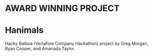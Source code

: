 # AWARD WINNING PROJECT

# Hanimals
Hacky Balboa (Vertafore Company Hackathon) project by Greg Morgan, Ryan Cooper, and Amanada Taylor.
